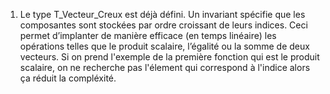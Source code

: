 1. Le type T_Vecteur_Creux est déjà défini. Un invariant spécifie que les 
composantes sont stockées par ordre croissant de leurs indices. Ceci permet 
d’implanter de manière efficace (en temps linéaire) les opérations telles que
le produit scalaire, l’égalité ou la somme de deux vecteurs. Si on prend 
l'exemple de la première fonction qui est le produit scalaire, on ne recherche
pas l'élement qui correspond à l'indice alors ça réduit la compléxité.
